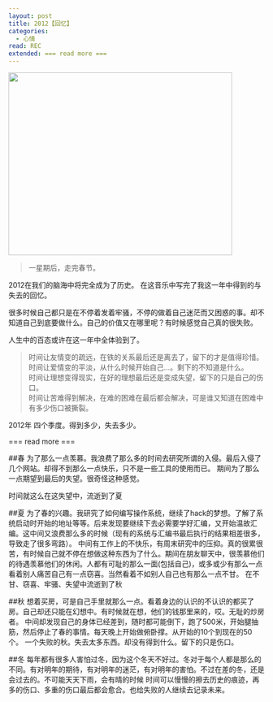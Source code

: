 ```yaml
---
layout: post
title: 2012【回忆】
categories:
  - 心情
read: REC
extended: === read more ===
---
```

<div class="figure box right no_margin_top"><img src="/moonblog/images/img/3085180_115303076_2.jpg" width="440" height="360"></div>
  
>一星期后，走完春节。

  2012在我们的脑海中将完全成为了历史。
在这音乐中写完了我这一年中得到的与失去的回忆。

很多时候自己都只是在不停着发着牢骚，不停的做着自己迷茫而又困惑的事。却不知道自己到底要做什么。自己的价值又在哪里呢？有时候感觉自己真的很失败。

人生中的百态或许在这一年中全体验到了。
>时间让友情变的疏远，在铁的关系最后还是离去了，留下的才是值得珍惜。  
时间让爱情变的平淡，从什么时候开始自己...。剩下的不知道是什么。  
时间让理想变得现实，在好的理想最后还是变成失望，留下的只是自己的伤口。  
时间让苦难得到解决，在难的困难在最后都会解决，可是谁又知道在困难中有多少伤口被撕裂。  
 
2012年 四个季度。得到多少，失去多少。 

 === read more ===

##春
为了那么一点羡慕。我浪费了那么多的时间去研究所谓的入侵。最后入侵了几个网站。却得不到那么一点快乐，只不是一些工具的使用而已。
期间为了那么一点期望到最后的失望。很奇怪这种感觉。

时间就这么在这失望中，流逝到了夏 

##夏
为了春的兴趣。我研究了如何编写操作系统，继续了hack的梦想。了解了系统启动时开始的地址等等。后来发现要继续下去必需要学好汇编，又开始温故汇编。这中间又浪费那么多的时候（现有的系统与汇编书最后执行的结果相差很多，导致走了很多弯路）。
中间有工作上的不快乐，有周末研究中的压抑。真的很累很苦，有时候自己就不停在想做这种东西为了什么。期间在朋友聊天中，很羡慕他们的待遇羡慕他们的休闲。人都有可耻的那么一面(包括自己)，或多或少有那么一点看着别人痛苦自己有一点窃喜。当然看着不如别人自己也有那么一点不甘。
在不甘、窃喜、牢骚、失望中流逝到了秋
 


##秋
想着买房，可是自己手里就那么一点。看着身边的认识的不认识的都买了房。自己却还只能在幻想中。有时候就在想，他们的钱那里来的，哎。无耻的炒房者。
中间却发现自己的身体已经差到，随时都可能倒下，跑了500米，开始腿抽筋，然后停止了春的事情。每天晚上开始做俯卧撑。从开始的10个到现在的50个。
一个失败的秋。失去太多东西。却没有得到什么。留下的只是伤口。
 



##冬
每年都有很多人害怕过冬，因为这个冬天不好过。冬对于每个人都是那么的不同。有对明年的期待，有对明年的迷茫，有对明年的害怕。不过在差的冬，还是会过去的。不可能天天下雨，会有晴的时候
时间可以慢慢的擦去历史的痕迹，再多的伤口、多重的伤口最后都会愈合。也给失败的人继续去记录未来。

